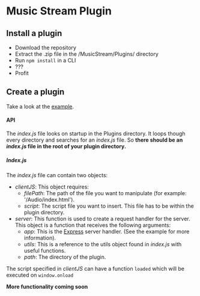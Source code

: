 # Music Stream Plugin

## Install a plugin
- Download the repository
- Extract the .zip file in the /MusicStream/Plugins/ directory
- Run ```npm install``` in a CLI
- ???
- Profit

## Create a plugin
Take a look at the [example](https://github.com/Jantje19/MusicStream-Plugins/tree/master/Example).

#### API
The *index.js* file looks on startup in the Plugins directory. It loops though every directory and searches for an *index.js* file. So **there should be an *index.js* file in the root of your plugin directory.**

##### Index.js
The *index.js* file can contain two objects:
- *clientJS*: This object requires:
	- *filePath*: The path of the file you want to manipulate (for example: '/Audio/index.html').
	- *script*: The script file you want to insert. This file has to be within the plugin directory.
- *server*: This function is used to create a request handler for the server. This object is a function that receives the following arguments:
	- *app*: This is the [Express](https://expressjs.com/) server handler. (See the example for more information).
	- *utils*: This is a reference to the utils object found in *index.js* with useful functions.
	- *path*: The directory of the plugin.

The script specified in *clientJS* can have a function ```loaded``` which will be executed on ```window.onload```

**More functionality coming soon**
